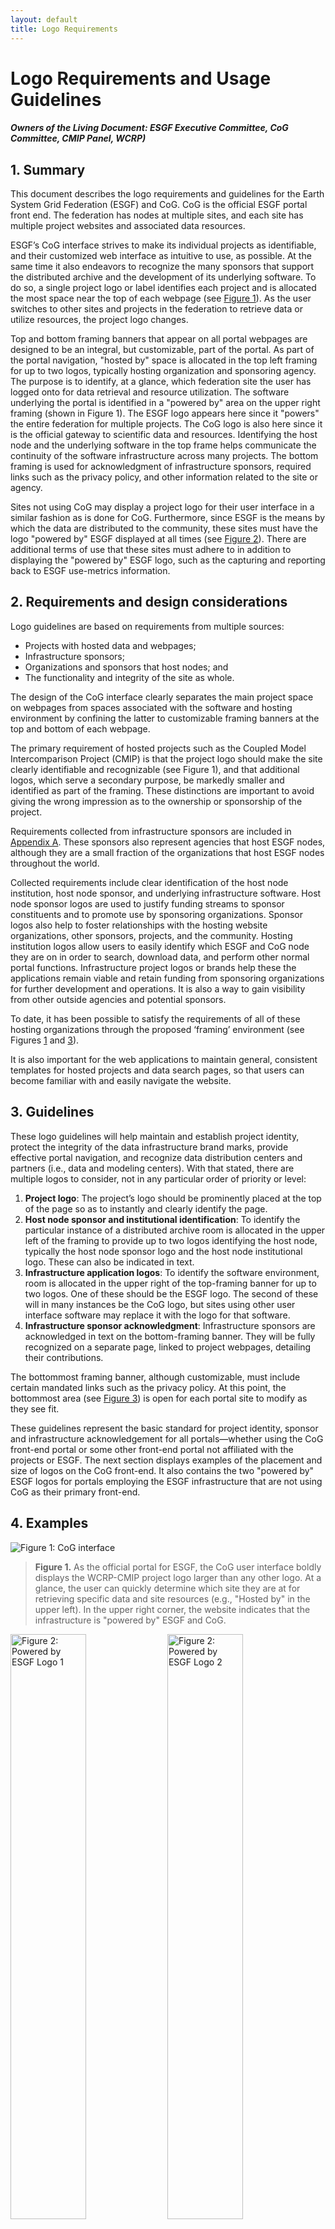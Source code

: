 ```yaml
---
layout: default
title: Logo Requirements
---
```


<a name="1"></a>

# Logo Requirements and Usage Guidelines

##### Owners of the Living Document: ESGF Executive Committee, CoG Committee, CMIP Panel, WCRP)

## 1. Summary

This document describes the logo requirements and guidelines for the Earth System Grid Federation (ESGF) and CoG. CoG is the official ESGF portal front end. The federation has nodes at multiple sites, and each site has multiple project websites and associated data resources.

ESGF’s CoG interface strives to make its individual projects as identifiable, and their customized web interface as intuitive to use, as possible. At the same time it also endeavors to recognize the many sponsors that support the distributed archive and the development of its underlying software. To do so, a single project logo or label identifies each project and is allocated the most space near the top of each webpage (see [Figure 1][fig1]). As the user switches to other sites and projects in the federation to retrieve data or utilize resources, the project logo changes.

Top and bottom framing banners that appear on all portal webpages are designed to be an integral, but customizable, part of the portal. As part of the portal navigation, "hosted by" space is allocated in the top left framing for up to two logos, typically hosting organization and sponsoring agency. The purpose is to identify, at a glance, which federation site the user has logged onto for data retrieval and resource utilization. The software underlying the portal is identified in a "powered by" area on the upper right framing (shown in Figure 1). The ESGF logo appears here since it "powers" the entire federation for multiple projects. The CoG logo is also here since it is the official gateway to scientific data and resources. Identifying the host node and the underlying software in the top frame helps communicate the continuity of the software infrastructure across many projects. The bottom framing is used for acknowledgment of infrastructure sponsors, required links such as the privacy policy, and other information related to the site or agency.

Sites not using CoG may display a project logo for their user interface in a similar fashion as is done for CoG. Furthermore, since ESGF is the means by which the data are distributed to the community, these sites must have the logo "powered by" ESGF displayed at all times (see [Figure 2][fig2]). There are additional terms of use that these sites must adhere to in addition to displaying the "powered by" ESGF logo, such as the capturing and reporting back to ESGF use-metrics information.

<a name="2"></a>

## 2. Requirements and design considerations

Logo guidelines are based on requirements from multiple sources:

 - Projects with hosted data and webpages;
 - Infrastructure sponsors;
 - Organizations and sponsors that host nodes; and
 - The functionality and integrity of the site as whole.

The design of the CoG interface clearly separates the main project space on webpages from spaces associated with the software and hosting environment by confining the latter to customizable framing banners at the top and bottom of each webpage.

The primary requirement of hosted projects such as the Coupled Model Intercomparison Project (CMIP) is that the project logo should make the site clearly identifiable and recognizable (see Figure 1), and that additional logos, which serve a secondary purpose, be markedly smaller and identified as part of the framing.  These distinctions are important to avoid giving the wrong impression as to the ownership or sponsorship of the project.

Requirements collected from infrastructure sponsors are included in [Appendix A][appA]. These sponsors also represent agencies that host ESGF nodes, although they are a small fraction of the organizations that host ESGF nodes throughout the world.

Collected requirements include clear identification of the host node institution, host node sponsor, and underlying infrastructure software. Host node sponsor logos are used to justify funding streams to sponsor constituents and to promote use by sponsoring organizations. Sponsor logos also help to foster relationships with the hosting website organizations, other sponsors, projects, and the community. Hosting institution logos allow users to easily identify which ESGF and CoG node they are on in order to search, download data, and perform other normal portal functions.  Infrastructure project logos or brands help these the applications remain viable and retain funding from sponsoring organizations for further development and operations. It is also a way to gain visibility from other outside agencies and potential sponsors.

To date, it has been possible to satisfy the requirements of all of these hosting organizations through the proposed ‘framing’ environment (see Figures [1][fig1] and [3][fig3]).

It is also important for the web applications to maintain general, consistent templates for hosted projects and data search pages, so that users can become familiar with and easily navigate the website.

<a name="3"></a>

## 3. Guidelines

These logo guidelines will help maintain and establish project identity, protect the integrity of the data infrastructure brand marks, provide effective portal navigation, and recognize data distribution centers and partners (i.e., data and modeling centers). With that stated, there are multiple logos to consider, not in any particular order of priority or level:

1. **Project logo**: The project’s logo should be prominently placed at the top of the page so as to instantly and clearly identify the page.
2. **Host node sponsor and institutional identification**:  To identify the particular instance of a distributed archive room is allocated in the upper left of the framing to provide up to two logos identifying the host node, typically the host node sponsor logo and the host node institutional logo.  These can also be indicated in text.
3. **Infrastructure application logos**:  To identify the software environment, room is allocated in the upper right of the top-framing banner for up to two logos.  One of these should be the ESGF logo. The second of these will in many instances be the CoG logo, but sites using other user interface software may replace it with the logo for that software.
4. **Infrastructure sponsor acknowledgment**: Infrastructure sponsors are acknowledged in text on the bottom-framing banner. They will be fully recognized on a separate page, linked to project webpages, detailing their contributions.

The bottommost framing banner, although customizable, must include certain mandated links such as the privacy policy. At this point, the bottommost area (see [Figure 3][fig3]) is open for each portal site to modify as they see fit.

These guidelines represent the basic standard for project identity, sponsor and infrastructure acknowledgement for all portals—whether using the CoG front-end portal or some other front-end portal not affiliated with the projects or ESGF. The next section displays examples of the placement and size of logos on the CoG front-end. It also contains the two "powered by" ESGF logos for portals employing the ESGF infrastructure that are not using CoG as their primary front-end.

<a name="4"></a>

## 4. Examples

<a name="fig1"></a>

![Figure 1: CoG interface](/media/images/logo-reqs/CoG.png)

> **Figure 1.** As the official portal for ESGF, the CoG user interface boldly displays the WCRP-CMIP project logo larger than any other logo. At a glance, the user can quickly determine which site they are at for retrieving specific data and site resources (e.g., "Hosted by" in the upper left). In the upper right corner, the website indicates that the infrastructure is "powered by" ESGF and CoG.

<a name="fig2"></a>

<img width="49%" alt="Figure 2: Powered by ESGF Logo 1" src="/media/images/logos/Powered_By_ESGF_A.png">
<img width="49%" alt="Figure 2: Powered by ESGF Logo 2" src="/media/images/logos/Powered_By_ESGF_C.png">

> **Figure 2.** Websites that choose to not use CoG and develop their own front-end portal sites but use ESGF as the underlying infrastructure are required to display one of these two logos on the portal webpage. The "powered by" logo can be in the header or footer or both.

Official ESGF and "powered by ESGF" logos can be obtained from the ESGF website: http://esgf.llnl.gov or http://esgf.llnl.gov/logos.html. The official CoG logos can be obtained from the CoG website: https://www.earthsystemcog.org/.

<a name="fig3"></a>

![Figure 3: CoG Footer](/media/images/logo-reqs/CoG_footer.png)

> **Figure 3.** Customizable example of the footer section of the CoG.

<a name="appendix-a"></a>

## Appendix A: Infrastructure Sponsor Requirements

<a name="appendix-a-1"></a>

### A.1. National Aeronautics and Space Administration Logo Requirements

The National Aeronautics and Space Administration (NASA) will follow our style guide on the placement of NASA logo and also the footer. An example is shown here: http://cds.nccs.nasa.gov. The NASA logo will appear at both the header and footer. These will frame the CMIP/ESGF in the middle. As a newcomer to ESGF, NASA will follow the Department of Energy’s (DOE’s) decision on where to put CMIP, ESGF, or CoG logos. We intentionally added the footer to follow our own style guide in addition to providing a place for new information.

There are three documents of interest:

1. STRAWS—definition of sites that need to be registered
2. [Website Guidance](http://webmaster.gsfc.nasa.gov/policy/)—logo, banner, and footer guidance
3. [NASA Branding Guide](http://inside.nasa.gov/insidenasadocs/files/NASA_Branding_Guide.pdf)—Includes guidance on materials produced with co-sponsors

<a name="appendix-a-1-1"></a>

#### A.1.1. STRAWS

The definition of what websites should be included in STRAW includes sites such as ESGF:

"Web sites that have NASA content that is generated, displayed, or disseminated as part of a NASA contract agreement, grant, or other formal agreement with a non-NASA entity. These Web sites will be registered by appropriate NASA officials (e.g., COTRs or Technical Monitors) who are responsible for the relevant content that is displayed on the Web site."

<a name="appendix-a-1-2"></a>

#### A.1.2. Website Guidance

Logo guidelines:

 - Use the NASA insignia (the meatball) rather than a center or project logo
 - Use the NASA Affinity (look and feel) on externally facing Web sites as much as possible

Banner/footer guidelines:

 - Linking
    - Include name(s) and email address(es) for the content and technical contact person(s)
    - Include the name for the NASA official responsible for the web site
    - Note: Generally, links to the content and technical webmasters, responsible NASA official, and privacy statement are all placed on the bottom of the front page of a web site. All lower level pages should link back to this top page.
 - Privacy
    - Include a link to the Privacy Policy and Important Notices (http://www.nasa.gov/about/highlights/HP_Privacy.html)

<a name="appendix-a-1-3"></a>

#### A.1.3. NASA Branding Guidance

Co-sponsor logo guidelines:

 - Logos of co-funding partners may be used in NASA communications material, commercial merchandise, hardware or vehicles if they have advance approval by the Assistant Administrator for Public Affairs or designee
 - Communications material developed with co-sponsors is not considered an exclusive NASA publication. Therefore, the guidelines for the identifier configuration do not apply

<a name="appendix-a-2"></a>

### A2. DOE Logo Requirements

The DOE logo policy has always been "you know it when you see it"! This means all our DOE laboratory hosted user facility websites must proudly display the DOE Office of Science (SC) logo mark. For anything that is primarily supported by SC, it should have the DOE/SC logo and a link back to the science.energy.gov above the fold. Including a little snippet of text is fine, too, if additional context is warranted.

Specific guidelines:

 - The DOE SC logo must be seen on all pages to represent DOE’s involvement
 - In addition the DOE SC logo, the page must have the hyperlink to the Office of Science (i.e., science.energy.gov)
 - DOE use of the facility (host institution) should be credited
 - An explicit statement should be included on the page, somewhere along the lines of:
    - "ESGF is operated for the scientific community by Lawrence Livermore National Laboratory on behalf of the U.S. Department of Energy Office of Science, Biological and Environmental Research, Climate and Environmental Sciences Division"; or
    - "ESGF is operated for the scientific community by Lawrence Livermore National Laboratory on behalf of the U.S. Department of Energy, SC/BER/CESD."

For more on the use of the SC logo and how it should be displayed, visit: http://science.energy.gov/about/resources/logos/. For information on how to acknowledge SC support, visit: http://science.energy.gov/funding-opportunities/acknowledgements/. Again, we encourage researchers to acknowledge SC support on research products such as ESGF. We may need to make this point more explicit at the above links.

<a name="appendix-a-3"></a>

### A3. National Oceanic and Atmospheric Administration Logo Requirements

 - The NOAA logo is mandatory on all authored webpages on NOAA servers and must appear on all CoG CMIP pages. Placing the NOAA logo at the bottom of the page is acceptable.
 - The CoG logo should be treated in the same manner as the ESGF logo. For example, if the ESGF logo remains at the top of the page, then the CoG logo should as well; if ESGF moves to the bottom, so will CoG.
 - There should be a separate "sponsors" page accessible from the main page where the organizations sponsoring CMIP activities are explicitly recognized.

The two relevant National Oceanic and Atmospheric Administration (NOAA) sites are GFDL (an official CMIP site) and ESRL.

<a name="appendix-a-4"></a>

### A4. Infrastructure for the European Network of Earth System Modelling Logo Requirements

 - It is acceptable to have WCRP visible on the top left.
 - Since index nodes provide access to many projects, individual projects should be separated out and marked with project logos where feasible.
 - For sites associated with ESGF and CoG, "powered by ESGF and CoG" should be included somewhere on the page
 - Main funding agencies and consortia (IS-ENES for ENES) should be emphasized

<a name="appendix-b"></a>

## Appendix B: Findings

<a name="appendix-b-1"></a>

### B.1. Official ESGF node sites today

Typical findings for today’s ESGF node sites reveal the application logo (e.g., “ESGF”), the sponsor logo (e.g., DOE, NOAA, NASA, IS-ENES), and the institution (or host) logo (e.g., PCMDI, JPL, DKRZ) on the main pages of the sites. Because of the design of the websites and the ability to search and access over 40 projects, individual project logos are not displayed.

<table class='table table-bordered'>
<col width="24%">
<col width="25%">
<col width="25%">
<col width="25%">
<tr>
<td>
<img width="100%" alt="PCMDI ESGF Page" src="/media/images/logo-reqs/doe_pcmdi_esgf.png">
</td>
<td>
<img width="100%" alt="NASA/JPL ESGF Page" src="/media/images/logo-reqs/nasa_esgf.png">
</td>
<td>
<img width="100%" alt="NOAA ESGF Page" src="/media/images/logo-reqs/noaa_esgf.png">
</td>
<td>
<img width="100%" alt="IS-ENES/DKRZ ESGF Page" src="/media/images/logo-reqs/dkrz_esgf.png">
</td>
</tr>
<tr>
<td style="text-align:center; font-weight:bold;">
DOE/PCMDI
</td>
<td style="text-align:center; font-weight:bold;">
NASA Node Site
</td>
<td style="text-align:center; font-weight:bold;">
NOAA
</td>
<td style="text-align:center; font-weight:bold;">
IS-ENES/DKRZ
</td>
</tr>
</table>

<a name="appendix-b-2"></a>

### B.2. Foreign node sites that pull data from ESGF official sites

Foreign node sites pull data from known ESGF official data sites (such as PCMDI and DKRZ ) but do not report back any metrics information or maintain their data (i.e., version control or replication). These data sites display their application logo or name (e.g., Climate Explorer, FetchClimate, Regional Climate Downloader, C2SM) and possibly their organization (KNMI) or sponsor (USGS). Although mainly serving up CMIP data, there is no any mention of the (e.g., WCRP CMIP) project or display of project logos or the ESGF data archive from which they pulled data.

<table class='table table-bordered'>
<col width="24%">
<col width="25%">
<col width="25%">
<col width="25%">
<tr>
<td>
<img width="100%" alt="C2SM/ETH Page" src="/media/images/logo-reqs/c2sm.png">
</td>
<td>
<img width="100%" alt="KNMI Page" src="/media/images/logo-reqs/knmi.png">
</td>
<td>
<img width="100%" alt="FetchClimate Page" src="/media/images/logo-reqs/fetch_climate.png">
</td>
<td>
<img width="100%" alt="USGS Page" src="/media/images/logo-reqs/usgs.png">
</td>
</tr>
<tr>
<td style="text-align:center; font-weight:bold;">
C2SM/ETH
</td>
<td style="text-align:center; font-weight:bold;">
KNMI
</td>
<td style="text-align:center; font-weight:bold;">
FetchClimate
</td>
<td style="text-align:center; font-weight:bold;">
USGS
</td>
</tr>
</table>

<a name="appendix-b-3"></a>

### B3. Additional node sites that pull data directly from ESGF 

Other node sites that pull data directly from ESGF to their portals reveal only their sponsor logo (e.g., IS-ENES) or their application name (Phoenix/Bird-house). These sites are connected to the ESGF infrastructure; however, they do not display any connection to ESGF.

<table class='table table-bordered'>
<col width="49%">
<col width="50%">
<tr>
<td>
<img width="100%" alt="IS-ENES2 Page" src="/media/images/logo-reqs/is_enes2.png">
</td>
<td>
<img width="100%" alt="Phoenix/Bird-house Page" src="/media/images/logo-reqs/phoenix.png">
</td>
<td>
</tr>
<tr>
<td style="text-align:center; font-weight:bold;">
IS-ENES2
</td>
<td style="text-align:center; font-weight:bold;">
Phoenix/Bird-house
</td>
</tr>
</table>

[fig1]: #fig1
[fig2]: #fig2
[fig3]: #fig3
[appA]: #appendix-a
